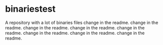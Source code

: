 # binariestest
A repository with a lot of binaries files
change in the readme.
change in the readme.
change in the readme.
change in the readme.
change in the readme.
change in the readme.
change in the readme.
change in the readme.
